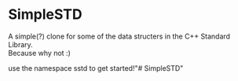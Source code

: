 # SimpleSTD

A simple(?) clone for some of the data structers in the C++ Standard Library.  
Because why not :)

use the namespace sstd to get started!"# SimpleSTD" 
